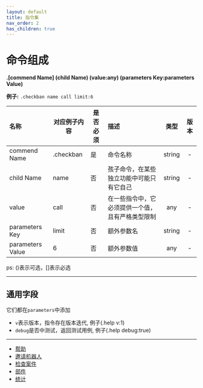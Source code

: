 ```yaml
---
layout: default
title: 指令集
nav_order: 2
has_children: true
---
```


# 命令组成

**.[commend Name] (child Name) (value:any) (parameters Key:parameters Value)**

**例子:** `.checkban name call limit:6`

| 名称               | 对应例子内容    | 是否必须 | 描述                                       |    类型    |    版本    |
|:-----------------|-----------|---|:-----------------------------------------|:--------:|:--------:|
| commend Name     | .checkban | 是 | 命令名称                                     |  string  |    -     |
| child Name       | name      | 否 | 孩子命令，在某些独立功能中可能只有它自己                     |  string  |    -     |
| value            | call      | 否 | 在一些指令中，它必须提供一个值，且有严格类型限制                 |   any    |    -     |
| parameters Key   | limit     | 否 | 额外参数名                                    |  string  |    -     |
| parameters Value | 6         | 否 | 额外参数值                                    |   any    |    -     |

ps: ()表示可选，[]表示必选

---

## 通用字段

它们都在`parameters`中添加

- `v`表示版本，指令存在版本迭代, 例子(.help v:1)
- `debug`是否中测试，返回测试用例, 例子(.help debug:true)

---

- [帮助](help)
- [邀请机器人](invitation)
- [检查案件](checkban)
- [部件](widget)
- [统计](sitestats)
